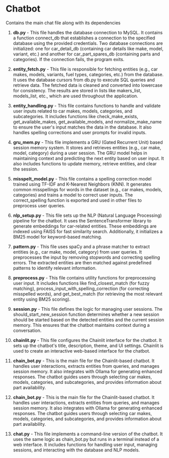 # Chatbot
Contains the main chat file along with its dependencies

1. **db.py** -
This file handles the database connection to MySQL. It contains a function connect_db that establishes a connection to the specified database using the provided credentials. Two database connections are initialized: one for car_detail_db (containing car details like make, model, variant, etc.) and another for car_part_spares_db (containing parts and categories). If the connection fails, the program exits.

2. **entity_fetch.py** -
This file is responsible for fetching entities (e.g., car makes, models, variants, fuel types, categories, etc.) from the database. It uses the database cursors from db.py to execute SQL queries and retrieve data. The fetched data is cleaned and converted into lowercase for consistency. The results are stored in lists like makers_list, models_list, etc., which are used throughout the application.

3. **entity_handling.py** -
This file contains functions to handle and validate user inputs related to car makes, models, categories, and subcategories. It includes functions like check_make_exists, get_available_makes, get_available_models, and normalize_make_name to ensure the user's input matches the data in the database. It also handles spelling corrections and user prompts for invalid inputs.

4. **gru_mem.py** -
This file implements a GRU (Gated Recurrent Unit) based session memory system. It stores and retrieves entities (e.g., car make, model, category) during a user session. The GRU model helps in maintaining context and predicting the next entity based on user input. It also includes functions to update memory, retrieve entities, and clear the session.

5. **misspelt_model.py** -
This file contains a spelling correction model trained using TF-IDF and K-Nearest Neighbors (KNN). It generates common misspellings for words in the dataset (e.g., car makes, models, categories) and trains a model to correct user inputs. The correct_spelling function is exported and used in other files to preprocess user queries.

6. **nlp_setup.py** -
This file sets up the NLP (Natural Language Processing) pipeline for the chatbot. It uses the SentenceTransformer library to generate embeddings for car-related entities. These embeddings are indexed using FAISS for fast similarity search. Additionally, it initializes a BM25 model for keyword-based matching.

7. **pattern.py** -
This file uses spaCy and a phrase matcher to extract entities (e.g., car make, model, category) from user queries. It preprocesses the input by removing stopwords and correcting spelling errors. The extracted entities are then matched against predefined patterns to identify relevant information.

8. **preprocess.py** -
This file contains utility functions for preprocessing user input. It includes functions like find_closest_match (for fuzzy matching), process_input_with_spelling_correction (for correcting misspelled words), and get_best_match (for retrieving the most relevant entity using BM25 scoring).

9. **session.py** -
This file defines the logic for managing user sessions. The should_start_new_session function determines whether a new session should be started based on the detected entities and the current session memory. This ensures that the chatbot maintains context during a conversation.

10. **chainlit.py** -
This file configures the Chainlit interface for the chatbot. It sets up the chatbot's title, description, theme, and UI settings. Chainlit is used to create an interactive web-based interface for the chatbot.

11. **chain_bot.py** -
This is the main file for the Chainlit-based chatbot. It handles user interactions, extracts entities from queries, and manages session memory. It also integrates with Ollama for generating enhanced responses. The chatbot guides users through selecting car makes, models, categories, and subcategories, and provides information about part availability.

12. **chain_bot.py** -
This is the main file for the Chainlit-based chatbot. It handles user interactions, extracts entities from queries, and manages session memory. It also integrates with Ollama for generating enhanced responses. The chatbot guides users through selecting car makes, models, categories, and subcategories, and provides information about part availability.

13. **chat.py** -
This file implements a command-line version of the chatbot. It uses the same logic as chain_bot.py but runs in a terminal instead of a web interface. It includes functions for handling user input, managing sessions, and interacting with the database and NLP models.
